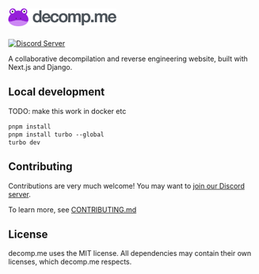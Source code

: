 <h1>
    <a href="https://decomp.me">
        <img alt="decomp.me" height="36" src="https://raw.githubusercontent.com/decompme/decomp.me/main/.github/decompme-logotype.svg" />
    </a>
</h1>

[![Discord Server][discord-badge]][discord]

[discord]: https://discord.gg/sutqNShRRs
[discord-badge]: https://img.shields.io/discord/897066363951128586?color=%237289DA&logo=discord&logoColor=ffffff

A collaborative decompilation and reverse engineering website, built with Next.js and Django.

## Local development

TODO: make this work in docker etc

```
pnpm install
pnpm install turbo --global
turbo dev
```

## Contributing

Contributions are very much welcome! You may want to [join our Discord server](https://discord.gg/sutqNShRRs).

To learn more, see [CONTRIBUTING.md](docs/CONTRIBUTING.md)


## License
decomp.me uses the MIT license. All dependencies may contain their own licenses, which decomp.me respects.
